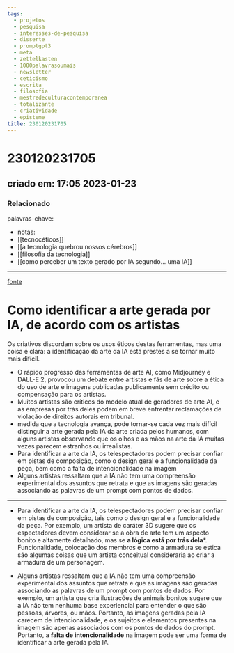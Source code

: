 ```yaml
---
tags:
  - projetos
  - pesquisa
  - interesses-de-pesquisa
  - disserte
  - promptgpt3
  - meta
  - zettelkasten
  - 1000palavrasoumais
  - newsletter
  - ceticismo
  - escrita
  - filosofia
  - mestredeculturacontemporanea
  - totalizante
  - criatividade
  - episteme
title: 230120231705
---
```

# 230120231705
## criado em: 17:05 2023-01-23

### Relacionado
palavras-chave: 
- notas: 
- [[tecnocéticos]]
- [[a tecnologia quebrou nossos cérebros]]
- [[filosofia da tecnologia]]
- [[como perceber um texto gerado por IA segundo... uma IA]]
---
[fonte](https://www.wired.com/story/how-to-spot-generative-ai-art-according-to-artists/#intcid=_wired-verso-hp-trending_0f9b434a-3a2a-40e8-ae94-edb488d06332_popular4-1)

# Como identificar a arte gerada por IA, de acordo com os artistas

Os criativos discordam sobre os usos éticos destas ferramentas, mas uma coisa é clara: a identificação da arte da IA está prestes a se tornar muito mais difícil.

- O rápido progresso das ferramentas de arte AI, como Midjourney e DALL-E 2, provocou um debate entre artistas e fãs de arte sobre a ética do uso de arte e imagens publicadas publicamente sem crédito ou compensação para os artistas.
- Muitos artistas são críticos do modelo atual de geradores de arte AI, e as empresas por trás deles podem em breve enfrentar reclamações de violação de direitos autorais em tribunal.
- medida que a tecnologia avança, pode tornar-se cada vez mais difícil distinguir a arte gerada pela IA da arte criada pelos humanos, com alguns artistas observando que os olhos e as mãos na arte da IA muitas vezes parecem estranhos ou irrealistas.
- Para identificar a arte da IA, os telespectadores podem precisar confiar em pistas de composição, como o design geral e a funcionalidade da peça, bem como a falta de intencionalidade na imagem
- Alguns artistas ressaltam que a IA não tem uma compreensão experimental dos assuntos que retrata e que as imagens são geradas associando as palavras de um prompt com pontos de dados.
---
- Para identificar a arte da IA, os telespectadores podem precisar confiar em pistas de composição, tais como o design geral e a funcionalidade da peça. Por exemplo, um artista de caráter 3D sugere que os espectadores devem considerar se a obra de arte tem um aspecto bonito e altamente detalhado, mas se **a lógica está por trás dela***. Funcionalidade, colocação dos membros e como a armadura se estica são algumas coisas que um artista conceitual consideraria ao criar a armadura de um personagem.

- Alguns artistas ressaltam que a IA não tem uma compreensão experimental dos assuntos que retrata e que as imagens são geradas associando as palavras de um prompt com pontos de dados. Por exemplo, um artista que cria ilustrações de animais bonitos sugere que a IA não tem nenhuma base experiencial para entender o que são pessoas, árvores, ou mãos. Portanto, as imagens geradas pela IA carecem de intencionalidade, e os sujeitos e elementos presentes na imagem são apenas associados com os pontos de dados do prompt. Portanto, a **falta de intencionalidade** na imagem pode ser uma forma de identificar a arte gerada pela IA.


